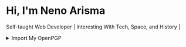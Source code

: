 <h1>Hi, I'm Neno Arisma</h1>
<p>Self-taught Web Developer | Interesting With Tech, Space, and History | 
<details>
<summary>Import My OpenPGP</summary>
```sh
curl -s https://github.com/nenofetch/nenofetch.gpg | gpg --import
```
